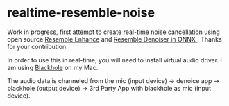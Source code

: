 # realtime-resemble-noise

Work in progress, first attempt to create real-time noise cancellation using open source [Resemble Enhance](https://github.com/resemble-ai/resemble-enhance) and [Resemble Denoiser in ONNX
](https://github.com/skeskinen/resemble-denoise-onnx-inference). Thanks for your contribution.

In order to use this in real-time, you will need to install virtual audio driver. I am using [Blackhole](https://github.com/ExistentialAudio/BlackHole/tree/master) on my Mac.

The audio data is channeled from the mic (input device) -> denoice app -> blackhole (output device) -> 3rd Party App with blackhole as mic (input device).
